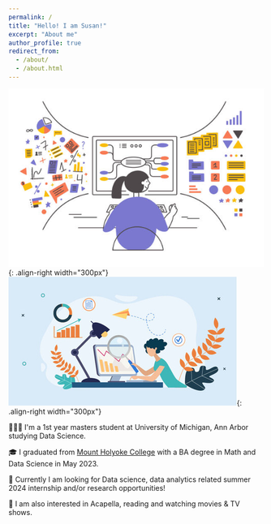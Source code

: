 ```yaml
---
permalink: /
title: "Hello! I am Susan!"
excerpt: "About me"
author_profile: true
redirect_from: 
  - /about/
  - /about.html
---
```


![](/images/data_science.jpeg){: .align-right width="300px"}
![](/images/data_science2.jpeg){: .align-right width="300px"}

👩🏻‍🎓 I'm a 1st year masters student at University of Michigan, Ann Arbor studying Data Science.

🎓 I graduated from [Mount Holyoke College]("https://www.mtholyoke.edu/") with a BA degree in Math and Data Science in May 2023.

💼 Currently I am looking for Data science, data analytics related summer 2024 internship and/or research opportunities!

🎹 I am also interested in Acapella, reading and watching movies & TV shows.
